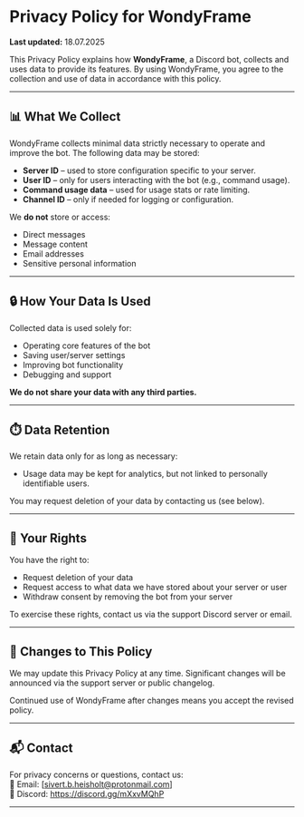 # Privacy Policy for WondyFrame

**Last updated:** 18.07.2025

This Privacy Policy explains how **WondyFrame**, a Discord bot, collects and uses data to provide its features. By using WondyFrame, you agree to the collection and use of data in accordance with this policy.

---

## 📊 What We Collect

WondyFrame collects minimal data strictly necessary to operate and improve the bot. The following data may be stored:

- **Server ID** – used to store configuration specific to your server.
- **User ID** – only for users interacting with the bot (e.g., command usage).
- **Command usage data** – used for usage stats or rate limiting.
- **Channel ID** – only if needed for logging or configuration.

We **do not** store or access:
- Direct messages
- Message content
- Email addresses
- Sensitive personal information

---

## 🔒 How Your Data Is Used

Collected data is used solely for:
- Operating core features of the bot
- Saving user/server settings
- Improving bot functionality
- Debugging and support

**We do not share your data with any third parties.**

---

## ⏱️ Data Retention

We retain data only for as long as necessary:
- Usage data may be kept for analytics, but not linked to personally identifiable users.

You may request deletion of your data by contacting us (see below).

---

## 🧠 Your Rights

You have the right to:
- Request deletion of your data
- Request access to what data we have stored about your server or user
- Withdraw consent by removing the bot from your server

To exercise these rights, contact us via the support Discord server or email.

---

## 🔄 Changes to This Policy

We may update this Privacy Policy at any time. Significant changes will be announced via the support server or public changelog.

Continued use of WondyFrame after changes means you accept the revised policy.

---

## 📬 Contact

For privacy concerns or questions, contact us:  
📧 Email: [sivert.b.heisholt@protonmail.com]  
💬 Discord: https://discord.gg/mXxvMQhP

---
